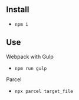 ## Install

- `npm i`

## Use

Webpack with Gulp

- `npm run gulp`

Parcel

- `npx parcel target_file`
